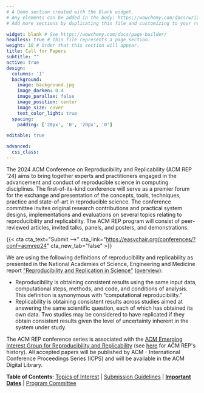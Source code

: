 ```yaml
---
# A Demo section created with the Blank widget.
# Any elements can be added in the body: https://wowchemy.com/docs/writing-markdown-latex/
# Add more sections by duplicating this file and customizing to your requirements.

widget: blank # See https://wowchemy.com/docs/page-builder/
headless: true # This file represents a page section.
weight: 10 # Order that this section will appear.
title: Call for Papers
subtitle: ""
active: true
design:
  columns: '1'
  background:
    image: background.jpg
    image_darken: 0.4
    image_parallax: false
    image_position: center
    image_size: cover
    text_color_light: true
  spacing:
    padding: ['20px', '0', '20px', '0']

editable: true

advanced:
  css_class: 
---
```


The 2024 ACM Conference on Reproducibility and Replicability (ACM REP '24) aims to bring together experts and practitioners engaged in the advancement and conduct of reproducible science in computing disciplines. The first-of-its-kind conference will serve as a premier forum for the exchange and presentation of the concepts, tools, techniques, practice and state-of-art in reproducible science. The conference committee invites original research contributions and practical system designs, implementations and evaluations on several topics relating to reproducibility and replicability. The ACM REP program will consist of peer-reviewed articles, invited talks, panels, and posters, and demonstrations. 

{{< cta cta_text="Submit -->" cta_link="https://easychair.org/conferences/?conf=acmrep24" cta_new_tab="false" >}}

We are using the following definitions of reproducibility and replicability as presented in the National Academies of Science, Engineering and Medicine report ["Reproducibility and Replication in Science"](https://doi.org/10.17226/25303) ([overview](https://www.nationalacademies.org/our-work/reproducibility-and-replicability-in-science)):

- Reproducibility is obtaining consistent results using the same input data, computational steps, methods, and code, and conditions of
analysis. This definition is synonymous with “computational reproducibility.”
- Replicability is obtaining consistent results across studies aimed at answering the same scientific question, each of which has obtained
its own data. Two studies may be considered to have replicated if they obtain consistent results given the level of uncertainty inherent in the system under study.

The ACM REP conference series is associated with the [ACM Emerging Interest Group for Reproducibility and Replicability](https://reproducibility.acm.org/) (see [here](https://acm-rep.github.io/history) for ACM REP's history). All accepted papers will be published by ACM - International Conference Proceedings Series (ICPS) and will be available in the ACM Digital Library.

**Table of Contents:** [Topics of Interest](#topics) | [Submission Guidelines](#submissions) | [**Important Dates**](#deadlines) | [Program Committee](#pc)